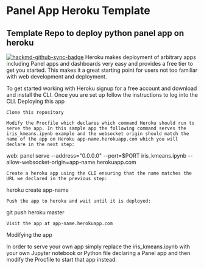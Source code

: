 # Panel App Heroku Template
Template Repo to deploy python panel app on heroku
---

[![hackmd-github-sync-badge](https://hackmd.io/0CmslwnjTCK8S1hATlUnNQ/badge)](https://hackmd.io/ApPMBo0_QSG5AM0Rs_qThg)
Heroku makes deployment of arbitrary apps including Panel apps and dashboards very easy and provides a free tier to get you started. This makes it a great starting point for users not too familiar with web development and deployment.

To get started working with Heroku signup for a free account and download and install the CLI. Once you are set up follow the instructions to log into the CLI.
Deploying this app

    Clone this repository

    Modify the Procfile which declares which command Heroku should run to serve the app. In this sample app the following command serves the iris_kmeans.ipynb example and the websocket origin should match the name of the app on Heroku app-name.herokuapp.com which you will declare in the next step:

web: panel serve --address="0.0.0.0" --port=$PORT iris_kmeans.ipynb --allow-websocket-origin=app-name.herokuapp.com

    Create a heroku app using the CLI ensuring that the name matches the URL we declared in the previous step:

heroku create app-name

    Push the app to heroku and wait until it is deployed:

git push heroku master

    Visit the app at app-name.herokuapp.com

Modifying the app

In order to serve your own app simply replace the iris_kmeans.ipynb with your own Jupyter notebook or Python file declaring a Panel app and then modify the Procfile to start that app instead.
